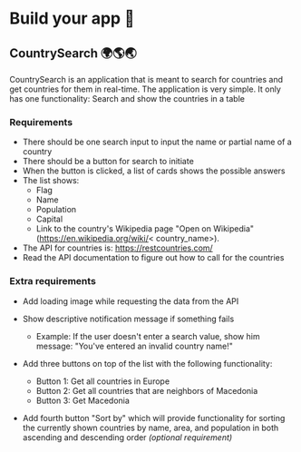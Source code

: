 # Build your app 🥽

## CountrySearch 🌍🌎🌏

CountrySearch is an application that is meant to search for countries and get countries for them in real-time. The
application is very simple. It only has one functionality: Search and show the countries in a table

### Requirements

* There should be one search input to input the name or partial name of a country
* There should be a button for search to initiate
* When the button is clicked, a list of cards shows the possible answers
* The list shows:
    * Flag
    * Name
    * Population
    * Capital
    * Link to the country's Wikipedia page "Open on Wikipedia" (https://en.wikipedia.org/wiki/<
      country_name>).
* The API for countries is: https://restcountries.com/
* Read the API documentation to figure out how to call for the countries

### Extra requirements

* Add loading image while requesting the data from the API

* Show descriptive notification message if something fails 
   
   * Example: If the user doesn't enter a search value, show him message: "You've entered an invalid country name!"

* Add three buttons on top of the list with the following functionality:
  * Button 1: Get all countries in Europe
  * Button 2: Get all countries that are neighbors of Macedonia
  * Button 3: Get Macedonia

* Add fourth button "Sort by" which will provide functionality for sorting the currently shown countries by name, area, and population in both ascending and descending order <i>(optional requirement)</i>
